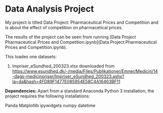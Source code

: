 # Data Analysis Project

My project is titled Data Project: Pharmaceutical Prices and Competition and is about the effect of competition on pharmacetical prices.

The results of the project can be seen from running [Data Project Pharmaceutical Prices and Competition.ipynb](Data Project Pharmaceutical Prices and Competition.ipynb).

This loades one datasets:

1. lmpriser_eSundhed_200323.xlsx downloaded from https://www.esundhed.dk/-/media/Files/Publikationer/Emner/Medicin/14-dags-medicinpriser/lmpriser_eSundhed_200323.ashx?la=da&hash=4FD89F1477E085954E58C4A16463BF11


**Dependencies:** Apart from a standard Anaconda Python 3 installation, the project requires the following installations:

Panda
Matplotlib
ipywidgets
numpy
datetime